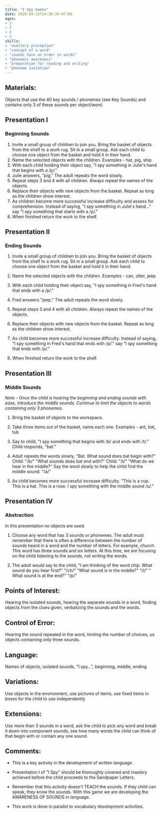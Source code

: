 ```yaml
---
title: "I Spy Games"
date: 2020-03-31T14:38:39-07:00
ages:
- 2
- 3
- 4
- 5
skills:
- "auditory preception"
- "concept of a word"
- "sounds have an order in words"
- "phonemic awareness"
- "preparation for reading and writing"
- "phoneme isolation"
---
```


## Materials:

Objects that use the 40 key sounds / phonemes (see Key Sounds) and contains only 3 of these sounds per object/word.

## Presentation I

### Beginning Sounds

1. Invite a small group of children to join you. Bring the basket of objects from the shelf to a work rug. Sit in a small group.  Ask each child to choose one object from the basket and hold it in their hand.
2. Name the selected objects with the children. Examples - hat, pig, ship
3. With each child holding their object say, "I spy something in Julie's hand that begins with a /p/."
4. Julie answers, "pig."  The adult repeats the word slowly.
5. Repeat steps 3 and 4 with all children. Always repeat the names of the objects.  
6. Replace their objects with new objects from the basket.  Repeat as long as the children show interest.  
7. As children become more successful increase difficulty and assess for comprehension. Instead of saying, "I spy something in Julie's hand..." say "I spy something that starts with a /p/."
8. When finished return the work to the shelf.

## Presentation II

### Ending Sounds

1. Invite a small group of children to join you. Bring the basket of objects from the shelf to a work rug. Sit in a small group. Ask each child to choose one object from the basket and hold it in their hand.

2. Name the selected objects with the children. Examples - can, otter, jeep 

3. With each child holding their object say, "I spy something in Fred's hand that ends with a /p/."

4. Fred answers "jeep." The adult repeats the word slowly.

5. Repeat steps 3 and 4 with all children.  Always repeat the names of the objects.

6. Replace their objects with new objects from the basket. Repeat as long as the children show interest.

7. As child becomes more successful increase difficulty.  Instead of saying, "I spy something in Fred's hand that ends with /p/." say "I spy something that ends with /p/."

8. When finished return the work to the shelf.

## Presentation III

### Middle Sounds

*Note - Once the child is hearing the beginning and ending sounds with ease, introduce the middle sounds.  Continue to limit the objects to words containing only 3 phonemes.*

1. Bring the basket of objects to the workspace.

2. Take three items out of the basket, name each one.  Examples - ant, bat, tub

3. Say to child, "I spy something that begins with /b/ and ends with /t/."  Child responds, "bat."

4. Adult repeats the words slowly, "Bat. What sound does bat begin with?" Child: "/b/"  "What sounds does bat end with?"  Child: "/t/"  "What do we hear in the middle?" Say the word slowly to help the child find the middle sound. "/a/"

5. As child becomes more successful increase difficulty.  "This is a cup.  This is a hat. This is a rose.  I spy something with the middle sound /u/."

## Presentation IV

### Abstraction

In this presentation no objects are used.

1. Choose any word that has 3 sounds or phonemes.  The adult must remember that there is often a difference between the number of sounds heard in a word and the number of letters.  For example, church.  This word has three sounds and six letters.  At this time, we are focusing on the child listening to the sounds, not writing the words.

2. The adult would say to the child, "I am thinking of the word chip.  What sound do you hear first?" "/ch/" "What sound is in the middle?" "/i/" " What sound is at the end?" "/p/"

## Points of Interest:

Hearing the isolated sounds, hearing the separate sounds in a word, finding objects from the clues given, verbalizing the sounds and the words.

## Control of Error:

Hearing the sound repeated in the word, limiting the number of choices, us objects containing only three sounds.

## Language:

Names of objects, isolated sounds, "I spy...", beginning, middle, ending

## Variations:

Use objects in the environment, use pictures of items, use fixed items in boxes for the child to use independently

## Extensions:

Use more than 3 sounds in a word, ask the child to pick any word and break it down into component sounds, see how many words the child can think of that begin with or contain any one sound.

## Comments:

- This is a key activity in the development of written language.

- Presentation I of "I Spy" should be thoroughly covered and mastery achieved before the child proceeds to the Sandpaper Letters.

- Remember that this activity doesn't TEACH the sounds.  If they child can speak, they know the sounds.  With this game we are developing the AWARENESS OF SOUNDS in language.

- This work is done in parallel to vocabulary development activities.
